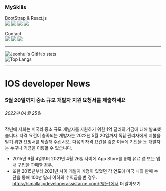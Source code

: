 
### MySkills 
BootStrap & React.js  
<img src="https://img.shields.io/badge/HTML5-E34F26?style=flat-square&logo=HTML5&logoColor=white"/></a>
 <img src="https://img.shields.io/badge/CSS3-1572B6?style=flat-square&logo=CSS3&logoColor=white"/></a>
 <img src="https://img.shields.io/badge/JavaScript-F7DF1E?style=flat-square&logo=JavaScript&logoColor=white"/></a>
 <img src="https://img.shields.io/badge/React.js-1E8CBE?style=flat-square&logo=JavaScript&logoColor=white"/></a>

<!-- Android & IOS  
<img src="https://img.shields.io/badge/Java-007396?style=flat-square&logo=Java&logoColor=white"/></a>
<img src="https://img.shields.io/badge/Swift-F05138?style=flat-square&logo=Swift&logoColor=white"/></a> -->
<!-- 
Languages  
<img src="https://img.shields.io/badge/C-A8B9CC?style=flat-square&logo=C&logoColor=white"/></a>
<img src="https://img.shields.io/badge/C++-00599C?style=flat-square&logo=C%2B%2B&logoColor=white"/></a>
<img src="https://img.shields.io/badge/Python-3776AB?style=flat-square&logo=Python&logoColor=white"/></a>

algorithms  
<img src="https://img.shields.io/badge/Baekjoon-Gold4-gold?style=flat-square&labelColor=004088"/></a> -->

Contact  
[<img src="https://img.shields.io/badge/l06094@gmail.com-EA4335?style=flat-square&logo=Gmail&logoColor=white"/>](l06094@gmail.com)
<a href="dlwjsgml02@naver.com"><img src="https://img.shields.io/badge/dlwjsgml02@naver.com-0ABF53?style=flat-square&logo=Nintendo&logoColor=white"/></a>
<img src="https://img.shields.io/badge/jeon__hui__22-E4405F?style=flat-square&logo=Instagram&logoColor=white"/></a>  

---
![Jeonhui's GitHub stats](https://github-readme-stats.vercel.app/api?username=Jeonhui&show_icons=true&theme=algolia)  
![Top Langs](https://github-readme-stats.vercel.app/api/top-langs/?username=6810779s&layout=compact&theme=algolia)  

---
# IOS developer News
### 5월 20일까지 중소 규모 개발자 지원 요청서를 제출하세요  
###### 2022년 04월 25일  
작년에 저희는 미국의 중소 규모 개발자를 지원하기 위한 1억 달러의 기금에 대해 발표했습니다. 자격 요건이 충족되는 개발자는 2022년 5월 20일까지 독립 관리자에게 지불을 받기 위한 요청서를 제출해 주십시오. 다음의 자격 요건을 갖춘 미국에 기반을 둔 개발자는 누구나 기금을 이용할 수 있습니다.  
* 2015년 6월 4일부터 2021년 4월 26일 사이에 App Store를 통해 유료 앱 또는 앱 내 구입을 판매한 경우.  
* 또한 2015년부터 2021년 사이 개발자 계정이 있었던 각 연도에 미국 내의 판매 수단을 통해 100만 달러 이하의 수익금을 번 경우.  
https://smallappdeveloperassistance.com/(영문)에서 더 알아보기  
